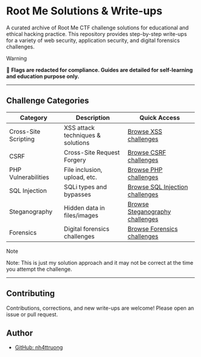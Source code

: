 
# Root Me Solutions & Write-ups

A curated archive of Root Me CTF challenge solutions for educational and ethical hacking practice. This repository provides step-by-step write-ups for a variety of web security, application security, and digital forensics challenges.

> [!WARNING]
> 🚩 **Flags are redacted for compliance. Guides are detailed for self-learning and education purpose only.**

---

## Challenge Categories

| Category              | Description                       | Quick Access                                      |
| --------------------- | --------------------------------- | ------------------------------------------------- |
| Cross-Site Scripting  | XSS attack techniques & solutions | [Browse XSS challenges](./Cross-Site-Scripting/README.md)    |
| CSRF                  | Cross-Site Request Forgery        | [Browse CSRF challenges](./CSRF/README.md)                   |
| PHP Vulnerabilities   | File inclusion, upload, etc.      | [Browse PHP challenges](./PHP/README.md)                     |
| SQL Injection         | SQLi types and bypasses           | [Browse SQL Injection challenges](./SQL-Injection/README.md)          |
| Steganography         | Hidden data in files/images       | [Browse Steganography challenges](./Steganography/README.md) |
| Forensics             | Digital forensics challenges      | [Browse Forensics challenges](./Forensics/README.md)         |

> [!NOTE]
> Note: This is just my solution approach and it may not be correct at the time you attempt the challenge.

---

## Contributing

Contributions, corrections, and new write-ups are welcome! Please open an issue or pull request.

## Author

- [GitHub: nh4ttruong](https://github.com/nh4ttruong)
